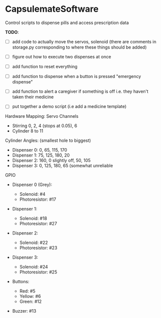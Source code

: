 # CapsulemateSoftware
Control scripts to dispense pills and access prescription data

**TODO**:
- [ ] add  code to actually move the servos, solenoid (there are comments in storage.py corresponding to where these things should be added) 
- [ ] figure out how to execute two dispenses at once 
- [ ] add function to reset everything
- [ ] add function to dispense when a button is pressed "emergency dispense"
- [ ] add function to alert a caregiver if something is off i.e. they haven't taken their medicine
- [ ] put together a demo script (i.e add a medicine template)


Hardware Mapping:
Servo Channels
* Stirring  0, 2, 4 (stops at 0.05), 6
* Cylinder  8 to 11

Cylinder Angles: (smallest hole to biggest)
* Dispenser 0: 0, 65, 115, 170
* Dispenser 1: 75, 125, 180, 20
* Dispenser 2: 160, 0 slightly off, 50, 105
* Dispenser 3: 0, 125, 180, 65 (somewhat unreliable


GPIO
* Dispenser 0 (Grey):
    * Solenoid: #4
    * Photoresistor: #17
* Dispenser 1:
    * Solenoid: #18
    * Photoresistor: #27
* Dispenser 2:
    * Solenoid: #22
    * Photoresistor: #23
* Dispenser 3:
    * Solenoid: #24
    * Photoresistor: #25


* Buttons:
    * Red: #5
    * Yellow: #6
    * Green: #12


* Buzzer: #13

